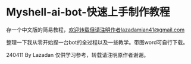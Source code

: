# Myshell-ai-bot-快速上手制作教程
存一个中文版的简易教程，欢迎转载但请注明作者lazadamian41@gmail.com

整理一下我从零开始捏一台bot的全过程以及一些教学。带图word可自行下载。

240411
By Lazadan 
仅供学习参考，转载请注明原作者谢谢。

